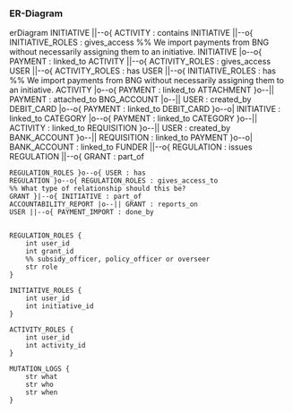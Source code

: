 ### ER-Diagram

erDiagram
    INITIATIVE ||--o{ ACTIVITY : contains
    INITIATIVE ||--o{ INITIATIVE_ROLES : gives_access
    %% We import payments from BNG without necessarily assigning them to an initiative.
    INITIATIVE |o--o{ PAYMENT : linked_to
    ACTIVITY ||--o{ ACTIVITY_ROLES : gives_access
    USER ||--o{ ACTIVITY_ROLES : has
    USER ||--o{ INITIATIVE_ROLES : has
    %% We import payments from BNG without necessarily assigning them to an initiative.
    ACTIVITY |o--o{ PAYMENT : linked_to
    ATTACHMENT }o--|| PAYMENT : attached_to
    BNG_ACCOUNT |o--|| USER : created_by
    DEBIT_CARD |o--o{ PAYMENT : linked_to
    DEBIT_CARD }o--o| INITIATIVE : linked_to
    CATEGORY |o--o{ PAYMENT : linked_to
    CATEGORY }o--|| ACTIVITY : linked_to
    REQUISITION }o--|| USER : created_by
    BANK_ACCOUNT }o--|| REQUISITION : linked_to
    PAYMENT }o--o| BANK_ACCOUNT : linked_to
    FUNDER ||--o{ REGULATION : issues
    REGULATION ||--o{ GRANT : part_of

    REGULATION_ROLES }o--o{ USER : has
    REGULATION }o--o{ REGULATION_ROLES : gives_access_to
    %% What type of relationship should this be?
    GRANT }|--o{ INITIATIVE : part_of
    ACCOUNTABILITY_REPORT |o--|| GRANT : reports_on
    USER ||--o{ PAYMENT_IMPORT : done_by

    
    REGULATION_ROLES {
        int user_id
        int grant_id
        %% subsidy_officer, policy_officer or overseer
        str role
    }

    INITIATIVE_ROLES {
        int user_id
        int initiative_id
    }

    ACTIVITY_ROLES {
        int user_id
        int activity_id
    }

    MUTATION_LOGS {
        str what
        str who
        str when
    }